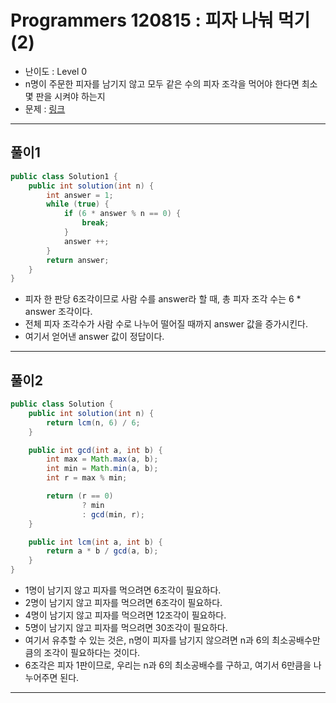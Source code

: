 # Programmers 120815 : 피자 나눠 먹기 (2)
- 난이도 : Level 0
- n명이 주문한 피자를 남기지 않고 모두 같은 수의 피자 조각을 먹어야 한다면 최소 몇 판을 시켜야 하는지
- 문제 : [링크](https://school.programmers.co.kr/learn/courses/30/lessons/120815)

---

## 풀이1
```java
public class Solution1 {
    public int solution(int n) {
        int answer = 1;
        while (true) {
            if (6 * answer % n == 0) {
                break;
            }
            answer ++;
        }
        return answer;
    }
}
```
- 피자 한 판당 6조각이므로 사람 수를 answer라 할 때, 총 피자 조각 수는 6 * answer 조각이다.
- 전체 피자 조각수가 사람 수로 나누어 떨어질 때까지 answer 값을 증가시킨다.
- 여기서 얻어낸 answer 값이 정답이다.

---

## 풀이2
```java
public class Solution {
    public int solution(int n) {
        return lcm(n, 6) / 6;
    }

    public int gcd(int a, int b) {
        int max = Math.max(a, b);
        int min = Math.min(a, b);
        int r = max % min;

        return (r == 0)
                ? min
                : gcd(min, r);
    }

    public int lcm(int a, int b) {
        return a * b / gcd(a, b);
    }
}
```
- 1명이 남기지 않고 피자를 먹으려면 6조각이 필요하다.
- 2명이 남기지 않고 피자를 먹으려면 6조각이 필요하다.
- 4명이 남기지 않고 피자를 먹으려면 12조각이 필요하다.
- 5명이 남기지 않고 피자를 먹으려면 30조각이 필요하다.
- 여기서 유추할 수 있는 것은, n명이 피자를 남기지 않으려면 n과 6의 최소공배수만큼의 조각이 필요하다는 것이다.
- 6조각은 피자 1판이므로, 우리는 n과 6의 최소공배수를 구하고, 여기서 6만큼을 나누어주면 된다.

---
